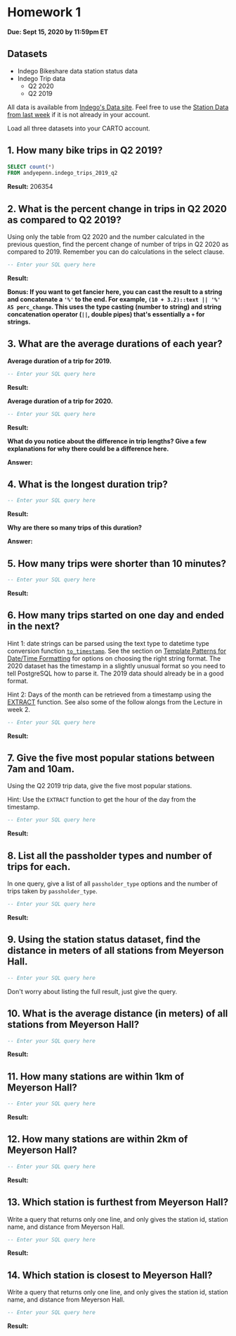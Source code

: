 # Homework 1

**Due: Sept 15, 2020 by 11:59pm ET**

## Datasets

* Indego Bikeshare data station status data
* Indego Trip data
  - Q2 2020
  - Q2 2019

All data is available from [Indego's Data site](https://www.rideindego.com/about/data/). Feel free to use the [Station Data from last week](https://raw.githubusercontent.com/MUSA-509/week-1-introductions/master/data/indego_station_status.geojson) if it is not already in your account.

Load all three datasets into your CARTO account.

## 1. How many bike trips in Q2 2019?


```SQL
SELECT count(*)
FROM andyepenn.indego_trips_2019_q2
```

**Result:** 206354

## 2. What is the percent change in trips in Q2 2020 as compared to Q2 2019?

Using only the table from Q2 2020 and the number calculated in the previous question, find the percent change of number of trips in Q2 2020 as compared to 2019. Remember you can do calculations in the select clause.

```SQL
-- Enter your SQL query here
```

**Result:**

__Bonus: If you want to get fancier here, you can cast the result to a string and concatenate a `'%'` to the end. For example, `(10 + 3.2)::text || '%' AS perc_change`. This uses the type casting (number to string) and string concatenation operator (`||`, double pipes) that's essentially a `+` for strings.__

## 3. What are the average durations of each year?

**Average duration of a trip for 2019.**

```SQL
-- Enter your SQL query here
```
**Result:**

**Average duration of a trip for 2020.**

```SQL
-- Enter your SQL query here
```
**Result:**

**What do you notice about the difference in trip lengths? Give a few explanations for why there could be a difference here.**

**Answer:**

## 4. What is the longest duration trip?

```SQL
-- Enter your SQL query here
```

**Result:**

**Why are there so many trips of this duration?**

**Answer:**

## 5. How many trips were shorter than 10 minutes?

```SQL
-- Enter your SQL query here
```

**Result:**

## 6. How many trips started on one day and ended in the next?

Hint 1: date strings can be parsed using the text type to datetime type conversion function [`to_timestamp`](https://www.postgresql.org/docs/12/functions-formatting.html). See the section on [Template Patterns for Date/Time Formatting](https://www.postgresql.org/docs/12/functions-formatting.html#FUNCTIONS-FORMATTING-DATETIME-TABLE) for options on choosing the right string format. The 2020 dataset has the timestamp in a slightly unusual format so you need to tell PostgreSQL how to parse it. The 2019 data should already be in a good format.

Hint 2: Days of the month can be retrieved from a timestamp using the [EXTRACT](https://www.postgresql.org/docs/12/functions-datetime.html#FUNCTIONS-DATETIME-EXTRACT) function. See also some of the follow alongs from the Lecture in week 2.

```SQL
-- Enter your SQL query here
```

**Result:**

## 7. Give the five most popular stations between 7am and 10am.

Using the Q2 2019 trip data, give the five most popular stations.

Hint: Use the `EXTRACT` function to get the hour of the day from the timestamp.

```SQL
-- Enter your SQL query here
```

**Result:**


## 8. List all the passholder types and number of trips for each.

In one query, give a list of all `passholder_type` options and the number of trips taken by `passholder_type`.

```SQL
-- Enter your SQL query here
```

**Result:**

## 9. Using the station status dataset, find the distance in meters of all stations from Meyerson Hall.

```SQL
-- Enter your SQL query here
```

Don't worry about listing the full result, just give the query.

## 10. What is the average distance (in meters) of all stations from Meyerson Hall?

```SQL
-- Enter your SQL query here
```

**Result:**

## 11. How many stations are within 1km of Meyerson Hall?

```SQL
-- Enter your SQL query here
```

**Result:**

## 12. How many stations are within 2km of Meyerson Hall?

```SQL
-- Enter your SQL query here
```

**Result:**

## 13. Which station is furthest from Meyerson Hall?

Write a query that returns only one line, and only gives the station id, station name, and distance from Meyerson Hall.

```SQL
-- Enter your SQL query here
```

**Result:**

## 14. Which station is closest to Meyerson Hall?

Write a query that returns only one line, and only gives the station id, station name, and distance from Meyerson Hall.


```SQL
-- Enter your SQL query here
```

**Result:**
